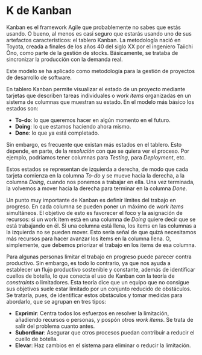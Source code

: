 # K de Kanban

Kanban es el framework Agile que probablemente no sabes que estás usando. O bueno, al menos es casi seguro que estarás usando uno de sus artefactos característicos: el tablero Kanban. La metodología nació en Toyota, creada a finales de los años 40 del siglo XX por el ingeniero Taiichi Ōno, como parte de la gestión de stocks. Básicamente, se trataba de sincronizar la producción con la demanda real.

Este modelo se ha aplicado como metodología para la gestión de proyectos de desarrollo de software.

En tablero Kanban permite visualizar el estado de un proyecto mediante tarjetas que describen tareas individuales o _work items_ organizadas en un sistema de columnas que muestran su estado. En el modelo más básico los estados son:

* **To-do**: lo que queremos hacer en algún momento en el futuro.
* **Doing**: lo que estamos haciendo ahora mismo.
* **Done**: lo que ya está completado.

Sin embargo, es frecuente que existan más estados en el tablero. Esto depende, en parte, de la _resolución_ con que se quiera ver el proceso. Por ejemplo, podríamos tener columnas para _Testing_, para _Deployment_, etc.

Estos estados se representan de izquierda a derecha, de modo que cada tarjeta comienza en la columna _To-do_ y se mueve hacia la derecha, a la columna _Doing_, cuando nos ponemos a trabajar en ella. Una vez terminada, la volvemos a mover hacia la derecha para terminar en la columna _Done_.

Un punto muy importante de Kanban es definir límites del trabajo en progreso. En cada columna se pueden poner un máximo de _work items_ simultáneos. El objetivo de esto es favorecer el foco y la asignación de recursos: si un work item está en una columna de _Doing_ quiere decir que se está trabajando en él. Si una columna está llena, los items en las columnas a la izquierda no se pueden mover. Esto sería señal de que quizá necesitamos más recursos para hacer avanzar los items en la columna llena. O, simplemente, que debemos priorizar el trabajo en los items de esa columna.

Para algunas personas limitar el trabajo en progreso puede parecer contra productivo. Sin embargo, es todo lo contrario, ya que nos ayuda a establecer un flujo productivo sostenible y constante, además de identificar cuellos de botella, lo que conecta el uso de Kanban con la teoría de _constraints_ o limitadores. Esta teoría dice que un equipo que no consigue sus objetivos suele estar limitado por un conjunto reducido de obstáculos. Se trataría, pues, de identificar estos obstáculos y tomar medidas para abordarlo, que se agrupan en tres tipos:

* **Exprimir**: Centra todos los esfuerzos en resolver la limitación, añadiendo recursos o personas, y pospón otros _work items_. Se trata de salir del problema cuanto antes.
* **Subordinar**: Asegurar que otros procesos puedan contribuir a reducir el cuello de botella.
* **Elevar**: Haz cambios en el sistema para eliminar o reducir la limitación.



